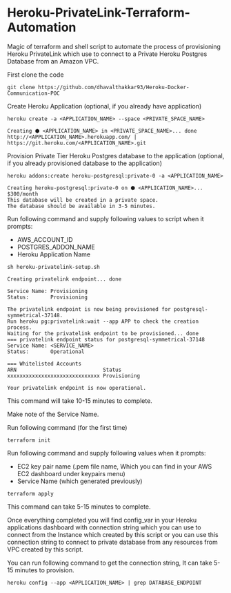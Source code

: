 # Heroku-PrivateLink-Terraform-Automation
Magic of terraform and shell script to automate the process of provisioning Heroku PrivateLink which use to connect to a Private Heroku Postgres Database from an Amazon VPC.

First clone the code

```
git clone https://github.com/dhavalthakkar93/Heroku-Docker-Communication-POC
```

Create Heroku Application (optional, if you already have application)

```
heroku create -a <APPLICATION_NAME> --space <PRIVATE_SPACE_NAME>

Creating ⬢ <APPLICATION_NAME> in <PRIVATE_SPACE_NAME>... done
http://<APPLICATION_NAME>.herokuapp.com/ | https://git.heroku.com/<APPLICATION_NAME>.git
```

Provision Private Tier Heroku Postgres database to the application (optional, if you already provisioned database to the application)

```
heroku addons:create heroku-postgresql:private-0 -a <APPLICATION_NAME>

Creating heroku-postgresql:private-0 on ⬢ <APPLICATION_NAME>... $300/month
This database will be created in a private space.
The database should be available in 3-5 minutes.
```
Run following command and supply following values to script when it prompts:

- AWS_ACCOUNT_ID
- POSTGRES_ADDON_NAME
- Heroku Application Name

```
sh heroku-privatelink-setup.sh
```
```
Creating privatelink endpoint... done

Service Name: Provisioning
Status:       Provisioning

The privatelink endpoint is now being provisioned for postgresql-symmetrical-37148.
Run heroku pg:privatelink:wait --app APP to check the creation process.
Waiting for the privatelink endpoint to be provisioned... done
=== privatelink endpoint status for postgresql-symmetrical-37148
Service Name: <SERVICE_NAME>
Status:       Operational

=== Whitelisted Accounts
ARN                            Status
xxxxxxxxxxxxxxxxxxxxxxxxxxxxxx Provisioning

Your privatelink endpoint is now operational.
```
This command will take 10-15 minutes to complete.

Make note of the Service Name.

Run following command (for the first time)

```
terraform init
```
Run following command and supply following values when it prompts:

- EC2 key pair name (.pem file name, Which you can find in your AWS EC2 dashboard under keypairs menu)
- Service Name (which generated previously)

```
terraform apply
```
This command can take 5-15 minutes to complete.

Once everything completed you will find config_var in your Heroku applications dashboard with connection string which you can use to connect from the Instance which created by this script or you can use this connection string to connect to private database from any resources from VPC created by this script.

You can run following command to get the connection string, It can take 5-15 minutes to provision.

```
heroku config --app <APPLICATION_NAME> | grep DATABASE_ENDPOINT
```

